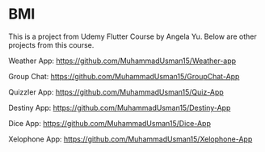 # BMI

This is a project from Udemy Flutter Course by Angela Yu.
Below are other projects from this course.

Weather App: https://github.com/MuhammadUsman15/Weather-app

Group Chat: https://github.com/MuhammadUsman15/GroupChat-App

Quizzler App: https://github.com/MuhammadUsman15/Quiz-App

Destiny App: https://github.com/MuhammadUsman15/Destiny-App

Dice App: https://github.com/MuhammadUsman15/Dice-App

Xelophone App: https://github.com/MuhammadUsman15/Xelophone-App
